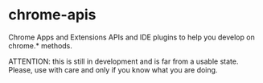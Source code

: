 chrome-apis
===========

Chrome Apps and Extensions APIs and IDE plugins to help you develop on chrome.\* methods.

ATTENTION: this is still in development and is far from a usable state. Please, use with care and only if you know what you are doing.

<!-- test to see if comments are hidden -->
